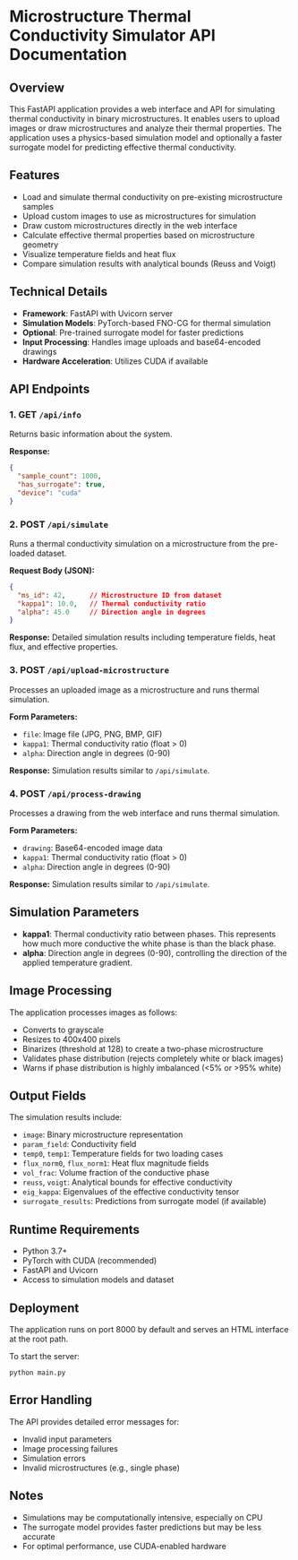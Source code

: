 # Microstructure Thermal Conductivity Simulator API Documentation

## Overview

This FastAPI application provides a web interface and API for simulating thermal conductivity in binary microstructures. It enables users to upload images or draw microstructures and analyze their thermal properties. The application uses a physics-based simulation model and optionally a faster surrogate model for predicting effective thermal conductivity.

## Features

- Load and simulate thermal conductivity on pre-existing microstructure samples
- Upload custom images to use as microstructures for simulation
- Draw custom microstructures directly in the web interface
- Calculate effective thermal properties based on microstructure geometry
- Visualize temperature fields and heat flux
- Compare simulation results with analytical bounds (Reuss and Voigt)

## Technical Details

- **Framework**: FastAPI with Uvicorn server
- **Simulation Models**: PyTorch-based FNO-CG for thermal simulation
- **Optional**: Pre-trained surrogate model for faster predictions
- **Input Processing**: Handles image uploads and base64-encoded drawings
- **Hardware Acceleration**: Utilizes CUDA if available

## API Endpoints

### 1. GET `/api/info`

Returns basic information about the system.

**Response:**
```json
{
  "sample_count": 1000,
  "has_surrogate": true,
  "device": "cuda"
}
```

### 2. POST `/api/simulate`

Runs a thermal conductivity simulation on a microstructure from the pre-loaded dataset.

**Request Body (JSON):**
```json
{
  "ms_id": 42,      // Microstructure ID from dataset
  "kappa1": 10.0,   // Thermal conductivity ratio
  "alpha": 45.0     // Direction angle in degrees
}
```

**Response:** Detailed simulation results including temperature fields, heat flux, and effective properties.

### 3. POST `/api/upload-microstructure`

Processes an uploaded image as a microstructure and runs thermal simulation.

**Form Parameters:**
- `file`: Image file (JPG, PNG, BMP, GIF)
- `kappa1`: Thermal conductivity ratio (float > 0)
- `alpha`: Direction angle in degrees (0-90)

**Response:** Simulation results similar to `/api/simulate`.

### 4. POST `/api/process-drawing`

Processes a drawing from the web interface and runs thermal simulation.

**Form Parameters:**
- `drawing`: Base64-encoded image data
- `kappa1`: Thermal conductivity ratio (float > 0)
- `alpha`: Direction angle in degrees (0-90)

**Response:** Simulation results similar to `/api/simulate`.

## Simulation Parameters

- **kappa1**: Thermal conductivity ratio between phases. This represents how much more conductive the white phase is than the black phase.
- **alpha**: Direction angle in degrees (0-90), controlling the direction of the applied temperature gradient.

## Image Processing

The application processes images as follows:
- Converts to grayscale
- Resizes to 400x400 pixels
- Binarizes (threshold at 128) to create a two-phase microstructure
- Validates phase distribution (rejects completely white or black images)
- Warns if phase distribution is highly imbalanced (<5% or >95% white)

## Output Fields

The simulation results include:
- `image`: Binary microstructure representation
- `param_field`: Conductivity field
- `temp0`, `temp1`: Temperature fields for two loading cases
- `flux_norm0`, `flux_norm1`: Heat flux magnitude fields
- `vol_frac`: Volume fraction of the conductive phase
- `reuss`, `voigt`: Analytical bounds for effective conductivity
- `eig_kappa`: Eigenvalues of the effective conductivity tensor
- `surrogate_results`: Predictions from surrogate model (if available)

## Runtime Requirements

- Python 3.7+
- PyTorch with CUDA (recommended)
- FastAPI and Uvicorn
- Access to simulation models and dataset

## Deployment

The application runs on port 8000 by default and serves an HTML interface at the root path.

To start the server:
```
python main.py
```

## Error Handling

The API provides detailed error messages for:
- Invalid input parameters
- Image processing failures
- Simulation errors
- Invalid microstructures (e.g., single phase)

## Notes

- Simulations may be computationally intensive, especially on CPU
- The surrogate model provides faster predictions but may be less accurate
- For optimal performance, use CUDA-enabled hardware